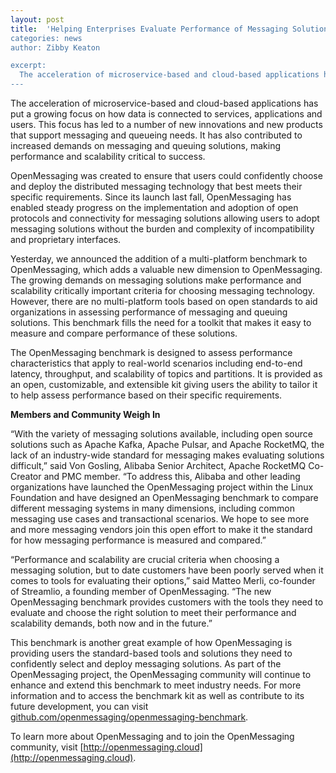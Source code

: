 ```yaml
---
layout: post
title:  'Helping Enterprises Evaluate Performance of Messaging Solutions’
categories: news
author: Zibby Keaton

excerpt:
  The acceleration of microservice-based and cloud-based applications has put a growing focus on how data is connected to services, applications and users. This focus has led to a number of new innovations…
---
```


The acceleration of microservice-based and cloud-based applications has put a growing focus on how data is connected to services, applications and users. This focus has led to a number of new innovations and new products that support messaging and queueing needs. It has also contributed to increased demands on messaging and queuing solutions, making performance and scalability critical to success. 

OpenMessaging was created to ensure that users could confidently choose and deploy the distributed messaging technology that best meets their specific requirements. Since its launch last fall, OpenMessaging has enabled steady progress on the implementation and adoption of open protocols and connectivity for messaging solutions allowing users to adopt messaging solutions without the burden and complexity of incompatibility and proprietary interfaces. 

Yesterday, we announced the addition of a multi-platform benchmark to OpenMessaging, which adds a valuable new dimension to OpenMessaging. The growing demands on messaging solutions make performance and scalability critically important criteria for choosing messaging technology. However, there are no multi-platform tools based on open standards to aid organizations in assessing performance of messaging and queuing solutions. This benchmark fills the need for a toolkit that makes it easy to measure and compare performance of these solutions.

The OpenMessaging benchmark is designed to assess performance characteristics that apply to real-world scenarios including end-to-end latency, throughput, and scalability of topics and partitions. It is provided as an open, customizable, and extensible kit giving users the ability to tailor it to help assess performance based on their specific requirements. 

**Members and Community Weigh In**

“With the variety of messaging solutions available, including open source solutions such as Apache Kafka, Apache Pulsar, and Apache RocketMQ, the lack of an industry-wide standard for messaging makes evaluating solutions difficult,” said Von Gosling, Alibaba Senior Architect, Apache RocketMQ Co-Creator and PMC member. “To address this, Alibaba and other leading organizations have launched the OpenMessaging project within the Linux Foundation and have designed an OpenMessaging benchmark to compare different messaging systems in many dimensions, including common messaging use cases and transactional scenarios. We hope to see more and more messaging vendors join this open effort to make it the standard for how messaging performance is measured and compared.”

“Performance and scalability are crucial criteria when choosing a messaging solution, but to date customers have been poorly served when it comes to tools for evaluating their options,” said Matteo Merli, co-founder of Streamlio, a founding member of OpenMessaging. “The new OpenMessaging benchmark provides customers with the tools they need to evaluate and choose the right solution to meet their performance and scalability demands, both now and in the future.”

This benchmark is another great example of how OpenMessaging is providing users the standard-based tools and solutions they need to confidently select and deploy messaging solutions. As part of the OpenMessaging project, the OpenMessaging community will continue to enhance and extend this benchmark to meet industry needs. For more information and to access the benchmark kit as well as contribute to its future development, you can visit [github.com/openmessaging/openmessaging-benchmark](github.com/openmessaging/openmessaging-benchmark).

To learn more about OpenMessaging and to join the OpenMessaging community, visit [http://openmessaging.cloud](http://openmessaging.cloud).

